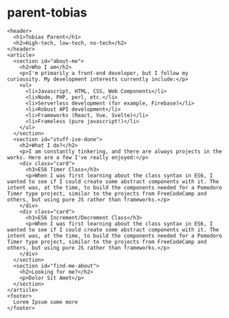 # parent-tobias


    <header>
      <h1>Tobias Parent</h1>
      <h2>High-tech, low-tech, no-tech</h2>
    </header>
    <article>
      <section id="about-me">
        <h2>Who I am</h2>
        <p>I'm primarily a front-end developer, but I follow my curiousity. My development interests currently include:</p>
        <ul>
          <li>Javascript, HTML, CSS, Web Components</li>
          <li>Node, PHP, perl, etc.</li>
          <li>Serverless development (for example, Firebase)</li>
          <li>Robust API development</li>
          <li>Frameworks (React, Vue, Svelte)</li>
          <li>Frameless (pure javascript!)</li>
        </ul>
      </section>
      <section id="stuff-ive-done">
        <h2>What I do?</h2>
        <p>I am constantly tinkering, and there are always projects in the works. Here are a few I've really enjoyed:</p>
        <div class="card">
          <h3>ES6 Timer Class</h3>
          <p>When I was first learning about the class syntax in ES6, I wanted to see if I could create some abstract components with it. The intent was, at the time, to build the components needed for a Pomodoro Timer type project, similar to the projects from FreeCodeCamp and others, but using pure JS rather than frameworks.</p>
        </div>
        <div class="card">
          <h3>ES6 Increment/Decrement Class</h3>
          <p>When I was first learning about the class syntax in ES6, I wanted to see if I could create some abstract components with it. The intent was, at the time, to build the components needed for a Pomodoro Timer type project, similar to the projects from FreeCodeCamp and others, but using pure JS rather than frameworks.</p>
        </div>
      </section>
      <section id="find-me-about">
        <h2>Looking for me?</h2>
        <p>Dolor Sit Amet</p>
      </section>
    </article>
    <footer>
      Lorem Ipsum some more
    </footer>
